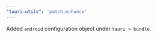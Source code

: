 ```yaml
---
"tauri-utils": 'patch:enhance'
---
```


Added `android` configuration object under `tauri > bundle`.

